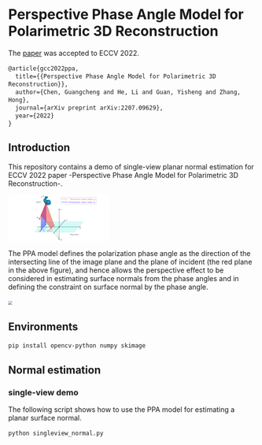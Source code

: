 # Perspective Phase Angle Model for Polarimetric 3D Reconstruction

The [paper](https://arxiv.org/abs/2207.09629v2) was accepted to ECCV 2022.

```
@article{gcc2022ppa,
  title={{Perspective Phase Angle Model for Polarimetric 3D Reconstruction}},
  author={Chen, Guangcheng and He, Li and Guan, Yisheng and Zhang, Hong},
  journal={arXiv preprint arXiv:2207.09629},
  year={2022}
}
```

## Introduction

This repository contains a demo of single-view planar normal estimation for ECCV 2022 paper -Perspective Phase Angle Model for Polarimetric 3D Reconstruction-.


<img src="figs/two_models.png" style="zoom: 20%;" />



The PPA model defines the polarization phase angle as the direction of the intersecting line of the image plane and the plane of incident (the red plane in the above figure), and hence allows the perspective effect to be considered in estimating surface normals from the phase angles and in defining the constraint on surface normal by the phase angle.

<img src="figs/demo_2.gif" style="zoom: 50%;" />



## Environments

```
pip install opencv-python numpy skimage
```


## Normal estimation

### single-view demo

The following script shows how to use the PPA model for estimating a planar surface normal.

```python
python singleview_normal.py
```
